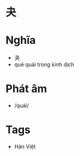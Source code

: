 # 夬

# Nghĩa
* 夬
* quẻ quái trong kinh dịch

# Phát âm
* /quái/

# Tags
* Hán Việt

<script>window.HANZI_FIELD='夬';</script>

